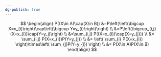 ```yaml
---
dg-publish: true
---
```


$$
\begin{align}
P((X\in A)\cap(X\in B)) &=P\left(\left(\bigcup X=x_{i}\right)\cap\left(\bigcup Y=y_{i}\right)\right) \\
&=P\left(\bigcup_{i,j}(X=x_{i})\cap(Y=y_j)\right) \\
&=\sum_{i,j} P((X=x_{i})\cap(X=y_{j})) \\
&= \sum_{i,j} P(X=x_{i})P(Y=y_{j}) \\
&= \left( \sum_{i} P(X=x_{i}) \right)\times\left( \sum_{j}P(Y=y_{i}) \right) \\
&= P(X\in A)P(X\in B)
\end{align}
$$
